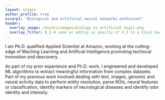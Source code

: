 ```yaml
---
layout: single
author_profile: true
excerpt: 'Biological and artificial neural networks enthusiast'
header:
  overlay_image: /assets/images/biology to artificial nngit.png
  overlay_filter: 0.5 # same as adding an opacity of 0.5 to a black background
---
```


I am Ph.D. qualified Applied Scientist at Amazon, working at the cutting-edge of Maching Learning and Artificial Intelligence promoting techincal innovation and descovery.

As part of my prior experience and Ph.D. work, I engineered and developed ML algorithms to extract meaningful information from complex datasets. Part of my previous work involved dealing with text, images, genomic and neural activity data to perform entity resolution, parse ROIs, neural features or classification, identify markers of neurological diseases and identify odor identity and intensity.
